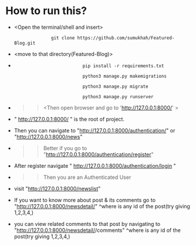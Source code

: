 # How to run this?

 * <Open the terminal/shell and insert>

                     git clone https://github.com/sumukhah/Featured-Blog.git

 * <move to that directory(Featured-Blog)>

 * <You can create virtual environment but its optional>

                                 pip install -r requirements.txt

                                 python3 manage.py makemigrations

                                 python3 manage.py migrate

                                 python3 manage.py runserver

 * >> <Then open browser and go to 'http://127.0.0.1:8000/' >

 *   " http://127.0.0.1:8000/ " is the root of project.

 *  Then you can navigate to 
    "http://127.0.0.1:8000/authentication/"
                        or 
    "http://127.0.0.1:8000/news"


 * >> Better if you go to "http://127.0.0.1:8000/authentication/register"
 * After register navigate " http://127.0.0.1:8000/authentication/login "

 * >> Then you are an Authenticated User

 * visit "http://127.0.0.1:8000/newslist"

 * If you want to know more about post & its comments go to "http://127.0.0.1:8000/newsdetail/<pk>"  ^where <pk> is any id of the post(try giving 1,2,3,4,)

 * you can view related comments to that post by navigating to "http://127.0.0.1:8000/newsdetail/<pk>/comments" ^where <pk> is any id of the post(try giving 1,2,3,4,) 
